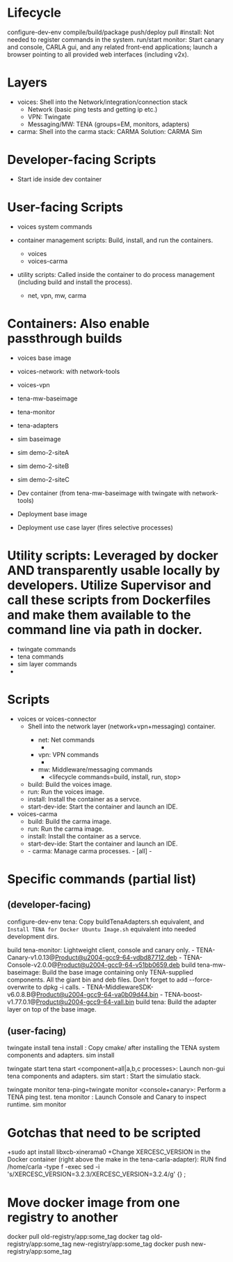 # Lifecycle

configure-dev-env
compile/build/package
push/deploy
pull
#install: Not needed to register commands in the system.
run/start
monitor: Start canary and console, CARLA gui, and any related front-end applications; launch a browser pointing to all provided web interfaces (including v2x).


# Layers
- voices: Shell into the Network/integration/connection stack
  - Network (basic ping tests and getting ip etc.)
  - VPN: Twingate
  - Messaging/MW: TENA (groups=EM, monitors, adapters)
- carma: Shell into the carma stack: CARMA Solution: CARMA Sim






# Developer-facing Scripts
- Start ide inside dev container
# User-facing Scripts
- voices system commands


- container management scripts: Build, install, and run the containers.
  - voices
  - voices-carma
- utility scripts: Called inside the container to do process management (including build and install the process).
  - net, vpn, mw, carma

# Containers: Also enable passthrough builds
- voices base image
- voices-network: with network-tools
- voices-vpn
- tena-mw-baseimage
- tena-monitor
- tena-adapters
- sim baseimage
- sim demo-2-siteA
- sim demo-2-siteB
- sim demo-2-siteC

- Dev container (from tena-mw-baseimage with twingate with network-tools)
- Deployment base image
- Deployment use case layer (fires selective processes)



# Utility scripts: Leveraged by docker AND transparently usable locally by developers. Utilize Supervisor and call these scripts from Dockerfiles and make them available to the command line via path in docker.
- twingate commands
- tena commands
- sim layer commands
-









# Scripts
- voices or voices-connector <command>
  - <default command=sh or bash> Shell into the network layer (network+vpn+messaging) container.
    - net: Net commands
        - <lifecycle commands>
    - vpn: VPN commands
        - <lifecycle commands>
    - mw: Middleware/messaging commands
        - <lifecycle commands=build, install, run, stop>
  - build: Build the voices image.
  - run: Run the voices image.
  - install: Install the container as a servce.
  - start-dev-ide: Start the container and launch an IDE.
- voices-carma
  - build: Build the carma image.
  - run: Run the carma image.
  - install: Install the container as a servce.
  - start-dev-ide: Start the container and launch an IDE.
  - <default command=sh>
    - carma: Manage carma processes.
        - [all] <group lifecycle commands refer to component `all`>
        - <component> <lifecycle command>



# Specific commands (partial list)

## (developer-facing)
configure-dev-env tena: Copy buildTenaAdapters.sh equivalent, and `Install TENA for Docker Ubuntu Image.sh` equivalent into needed development dirs.

build tena-monitor: Lightweight client, console and canary only.
    - TENA-Canary-v1.0.13@Product@u2004-gcc9-64-vdbd87712.deb
    - TENA-Console-v2.0.0@Product@u2004-gcc9-64-v51bb0659.deb
build tena-mw-baseimage: Build the base image containing only TENA-supplied components. All the giant bin and deb files. Don't forget to add --force-overwrite to dpkg -i calls.
    - TENA-MiddlewareSDK-v6.0.8.B@Product@u2004-gcc9-64-va0b09d44.bin
    - TENA-boost-v1.77.0.1@Product@u2004-gcc9-64-vall.bin
build tena: Build the adapter layer on top of the base image.


## (user-facing)
twingate install <component>
tena install <component>: Copy cmake/ after installing the TENA system components and adapters.
sim install <component>

twingate start <component>
tena start <component=all|a,b,c processes>: Launch non-gui tena components and adapters.
sim start <component>: Start the simulatio stack.

twingate monitor <component>
tena-ping=twingate monitor <console+canary>: Perform a TENA ping test.
tena monitor <component>: Launch Console and Canary to inspect runtime.
sim monitor <component>


# Gotchas that need to be scripted
+sudo apt install libxcb-xinerama0
+Change XERCESC_VERSION in the Docker container (right above the make in the tena-carla-adapter): RUN find /home/carla -type f -exec sed -i 's/XERCESC_VERSION=3.2.3/XERCESC_VERSION=3.2.4/g' {} \;


# Move docker image from one registry to another
docker pull old-registry/app:some_tag
docker tag old-registry/app:some_tag new-registry/app:some_tag
docker push new-registry/app:some_tag




